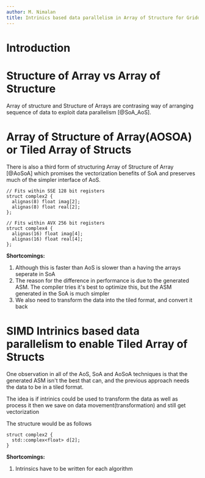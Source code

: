 ```yaml
---
author: M. Nimalan
title: Intrinics based data parallelism in Array of Structure for Gridding and Degridding
---
```


# Introduction

# Structure of Array vs Array of Structure

Array of structure and Structure of Arrays are contrasing way of arranging sequence of data to exploit data parallelism [@SoA_AoS].


# Array of Structure of Array(AOSOA) or Tiled Array of Structs

There is also a third form of structuring Array of Structure of Array [@AoSoA] which promises the vectorization benefits of SoA and preserves much of the simpler interface of AoS.

```
// Fits within SSE 128 bit registers
struct complex2 {
  alignas(8) float imag[2];
  alignas(8) float real[2];
};

// Fits within AVX 256 bit registers
struct complex4 {
  alignas(16) float imag[4];
  alignas(16) float real[4];
};
```

**Shortcomings:**

1. Although this is faster than AoS is slower than a having the arrays seperate in SoA
2. The reason for the difference in performance is due to the generated ASM. The compiler tries it's best to optimize this, but the ASM generated in the SoA is much simpler
3. We also need to transform the data into the tiled format, and convert it back 

# SIMD Intrinics based data parallelism to enable Tiled Array of Structs

One observation in all of the AoS, SoA and AoSoA techniques is that the generated ASM isn't the best that can, and the previous approach needs the data to be in a tiled format.

The idea is if intrinics could be used to transform the data as well as process it then we save on data movement(transformation) and still get vectorization

The structure would be as follows

```
struct complex2 {
  std::complex<float> d[2];
}
```

**Shortcomings:**

1. Intrinsics have to be written for each algorithm

